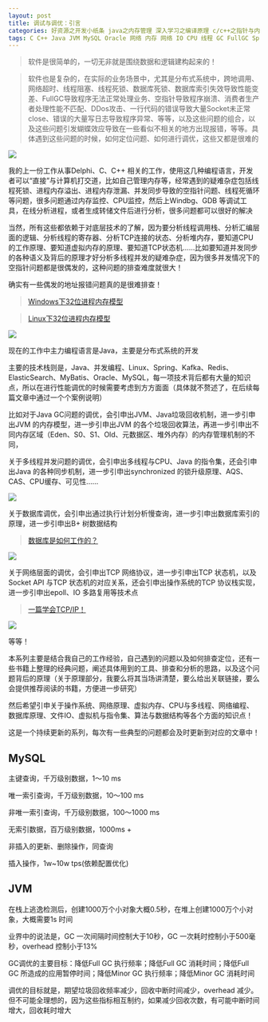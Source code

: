 ```yaml
---
layout: post
title: 调试与调优：引言
categories: 好资源之开发小纸条 java之内存管理 深入学习之编译原理 c/c++之指针与内存 深入学习之逆向工程
tags: C C++ Java JVM MySQL Oracle 网络 内存 网络 IO CPU 线程 GC FullGC Spring SpringBoot Kafka Redis ElasticSearch Kafka 虚拟机与指令集 算法与数据结构 
---
```


>软件是很简单的，一切无非就是围绕数据和逻辑建构起来的！

>软件也是复杂的，在实际的业务场景中，尤其是分布式系统中，跨地调用、网络超时、线程阻塞、线程死锁、数据库死锁、数据库索引失效导致性能变差、FullGC导致程序无法正常处理业务、空指针导致程序崩溃、消费者生产者处理性能不匹配、DDos攻击、一行代码的错误导致大量Socket未正常close、错误的大量写日志导致程序异常、等等，以及这些问题的组合，以及这些问题引发蝴蝶效应导致在一些看似不相关的地方出现报错，等等。具体遇到这些问题的时候，如何定位问题、如何进行调优，这些又都是很难的

![](../media/image/2020-09-24/01.jpg)

我的上一份工作从事Delphi、C、C++ 相关的工作，使用这几种编程语言，开发者可以“直接”与计算机打交道，比如自己管理内存等，经常遇到的疑难杂症包括线程死锁、进程内存溢出、进程内存泄漏、并发同步导致的空指针问题、线程死循环等问题，很多问题通过内存监控、CPU监控，然后上Windbg、GDB 等调试工具，在线分析进程，或者生成转储文件后进行分析，很多问题都可以很好的解决

当然，所有这些都依赖于对底层技术的了解，因为要分析线程调用栈、分析汇编层面的逻辑、分析线程的寄存器、分析TCP连接的状态、分析堆内存，要知道CPU的工作原理、要知道虚拟内存的原理、要知道TCP状态机……比如要知道并发同步的各种语义及背后的原理才好分析多线程并发的疑难杂症，因为很多并发情况下的空指针问题都是很偶发的，这种问题的排查难度就很大！

确实有一些偶发的地址报错问题真的是很难排查！

>[Windows下32位进程内存模型](http://www.xumenger.com/01-windows-process-memory-20170101/)

>[Linux下32位进程内存模型](http://www.xumenger.com/02-linux-process-memory-20170101/)

![](../media/image/2020-09-24/02.png)

现在的工作中主力编程语言是Java，主要是分布式系统的开发

主要的技术栈则是，Java、并发编程、Linux、Spring、Kafka、Redis、ElasticSearch、MyBatis、Oracle、MySQL，每一项技术背后都有大量的知识点，所以在进行性能调优的时候需要考虑到方方面面（具体就不赘述了，在后续每篇文章中通过一个个案例说明）

比如对于Java GC问题的调优，会引申出JVM、Java垃圾回收机制，进一步引申出JVM 的内存模型，进一步引申出JVM 的各个垃圾回收算法，再进一步引申出不同内存区域（Eden、S0、S1、Old、元数据区、堆外内存）的内存管理机制的不同，

关于多线程并发问题的调优，会引申出多线程与CPU、Java 的指令集，还会引申出Java 的各种同步机制，进一步引申出synchronized 的锁升级原理、AQS、CAS、CPU缓存、可见性……

![](../media/image/2020-09-24/03.png)

关于数据库调优，会引申出通过执行计划分析慢查询，进一步引申出数据库索引的原理，进一步引申出B+ 树数据结构

>[数据库是如何工作的？](http://www.xumenger.com/how-databases-work-20180415/)

![](../media/image/2020-09-24/04.png)

关于网络层面的调优，会引申出TCP 网络协议，进一步引申出TCP 状态机，以及Socket API 与TCP 状态机的对应关系，还会引申出操作系统的TCP 协议栈实现，进一步引申出epoll、IO 多路复用等技术点

>[一篇学会TCP/IP！](http://www.xumenger.com/tcp-ip-family-20180222/)

![](../media/image/2020-09-24/05.png)

等等！

本系列主要是结合我自己的工作经验，自己遇到的问题以及如何排查定位，还有一些书籍上整理的经典问题，阐述具体用到的工具、排查和分析的思路，以及这个问题背后的原理（关于原理部分，我要么将其当场讲清楚，要么给出关联链接，要么会提供推荐阅读的书籍，方便进一步研究）

然后希望引申关于操作系统、网络原理、虚拟内存、CPU与多线程、网络编程、数据库原理、文件IO、虚拟机与指令集、算法与数据结构等各个方面的知识点！

这是一个持续更新的系列，每次有一些典型的问题都会及时更新到对应的文章中！

## MySQL

主键查询，千万级别数据，1～10 ms

唯一索引查询，千万级别数据，10～100 ms

非唯一索引查询，千万级别数据，100～1000 ms

无索引数据，百万级别数据，1000ms +

非插入的更新、删除操作，同查询

插入操作，1w~10w tps(依赖配置优化)

## JVM

在栈上逃逸检测后，创建1000万个小对象大概0.5秒，在堆上创建1000万个小对象，大概需要1s 时间

业界中的说法是，GC 一次间隔时间控制大于10秒，GC 一次耗时控制小于500毫秒，overhead 控制小于13%

GC调优的主要目标：降低Full GC 执行频率；降低Full GC 消耗时间；降低Full GC 所造成的应用暂停时间；降低Minor GC 执行频率；降低Minor GC 消耗时间

调优的目标就是，期望垃圾回收频率减少，回收中断时间减少，overhead 减少。但不可能全理想的，因为这些指标相互制约，如果减少回收次数，有可能中断时间增大，回收耗时增大
